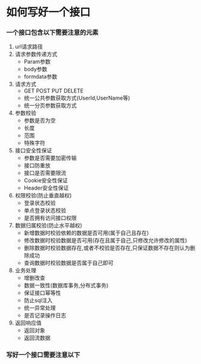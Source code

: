 # 如何写好一个接口

### 一个接口包含以下需要注意的元素
1. url请求路径
2. 请求参数传递方式
    - Param参数
    - body参数
    - formdata参数
3. 请求方式
    - GET POST PUT DELETE
    - 统一公共参数获取方式(UserId,UserName等)
    - 统一分页参数获取方式
4. 参数校验
    - 参数是否为空
    - 长度
    - 范围
    - 特殊字符
5. 接口安全性保证
    - 参数是否需要加密传输
    - 接口防重放
    - 接口是否需要限流
    - Cookie安全性保证
    - Header安全性保证
5. 权限校验(防止垂直越权)
    - 登录状态校验
    - 单点登录状态校验
    - 是否拥有访问接口权限
6. 数据归属校验(防止水平越权)
    - 新增数据时校验依赖的数据是否可用(属于自己且存在)
    - 修改数据时校验数据是否可用(存在且属于自己,只修改允许修改的属性)
    - 删除数据时校验数据存在,或者不校验是否存在,只保证数据不存在则认为删除成功
    - 查询数据时校验数据是否属于自己即可
6. 业务处理
    - 增删改查
    - 数据一致性(数据库事务,分布式事务)
    - 保证接口幂等性
    - 防止sql注入
    - 统一异常处理
    - 是否记录操作日志
8. 返回响应值
    - 返回对象
    - 返回流数据
	

### 写好一个接口需要注意以下
